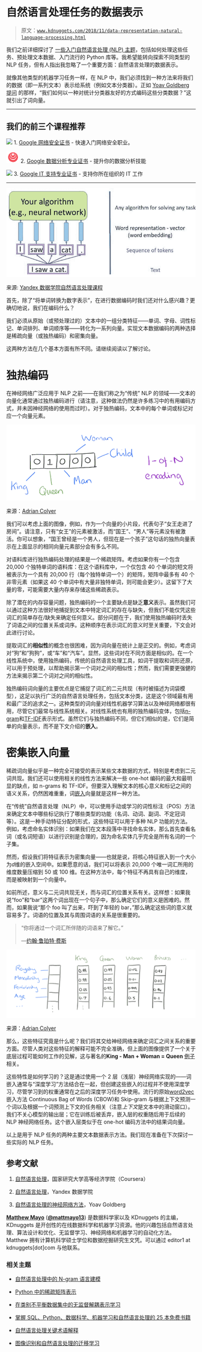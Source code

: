 # 自然语言处理任务的数据表示

> 原文：[`www.kdnuggets.com/2018/11/data-representation-natural-language-processing.html`](https://www.kdnuggets.com/2018/11/data-representation-natural-language-processing.html)

我们之前详细探讨了 [一些入门自然语言处理 (NLP) 主题](https://www.kdnuggets.com/2022/10/abcs-nlp-a-to-z.html)，包括如何处理这些任务、预处理文本数据、入门流行的 Python 库等。我希望能转向探索不同类型的 NLP 任务，但有人指出我忽略了一个重要方面：自然语言处理的数据表示。

就像其他类型的机器学习任务一样，在 NLP 中，我们必须找到一种方法来将我们的数据（即一系列文本）表示给系统（例如文本分类器）。正如 [Yoav Goldberg 提问](https://www.morganclaypool.com/doi/abs/10.2200/S00762ED1V01Y201703HLT037) 的那样，“我们如何以一种对统计分类器友好的方式编码这些分类数据？”这就引出了词向量。

* * *

## 我们的前三个课程推荐

![](img/0244c01ba9267c002ef39d4907e0b8fb.png) 1\. [Google 网络安全证书](https://www.kdnuggets.com/google-cybersecurity) - 快速入门网络安全职业。

![](img/e225c49c3c91745821c8c0368bf04711.png) 2\. [Google 数据分析专业证书](https://www.kdnuggets.com/google-data-analytics) - 提升你的数据分析技能

![](img/0244c01ba9267c002ef39d4907e0b8fb.png) 3\. [Google IT 支持专业证书](https://www.kdnuggets.com/google-itsupport) - 支持你所在组织的 IT 工作

* * *

![](img/c359d9fe852c8a85ae94056cbab5ecb2.png)

来源: [Yandex 数据学院自然语言处理课程](https://github.com/yandexdataschool/nlp_course/)

首先，除了“将单词转换为数字表示”，在进行数据编码时我们还对什么感兴趣？更确切地说，我们在编码什么？

我们必须从原始（或预处理过的）文本中的一组分类特征——单词、字母、词性标记、单词排列、单词顺序等——转化为一系列向量。实现文本数据编码的两种选择是稀疏向量（或独热编码）和密集向量。

这两种方法在几个基本方面有所不同。请继续阅读以了解讨论。

# 独热编码

在神经网络广泛应用于 NLP 之前——在我们称之为“传统” NLP 的领域——文本的向量化通常通过独热编码进行（请注意，这种做法仍然是许多练习中的有用编码方式，并未因神经网络的使用而过时）。对于独热编码，文本中的每个单词或标记对应一个向量元素。

![Image](img/5ef1df6b072c42628ebebb1bed002594.png)

来源：[Adrian Colyer](https://blog.acolyer.org/2016/04/21/the-amazing-power-of-word-vectors/)

我们可以考虑上面的图像，例如，作为一个向量的小片段，代表句子“女王走进了房间”。请注意，只有“女王”的元素被激活，而“国王”、“男人”等元素没有被激活。你可以想象，“国王曾经是一个男人，但现在是一个孩子”这句话的独热向量表示在上面显示的相同向量元素部分会有多么不同。

对语料库进行独热编码处理的结果是一个稀疏矩阵。考虑如果你有一个包含 20,000 个独特单词的语料库：在这个语料库中，一个仅包含 40 个单词的短文将被表示为一个具有 20,000 行（每个独特单词一个）的矩阵，矩阵中最多有 40 个非零元素（如果这 40 个单词中有大量非独特单词，则可能会更少）。这留下了大量的零，可能需要大量内存来存储这些稀疏表示。

除了潜在的内存容量问题，独热编码的一个主要缺点是缺乏**意义**表示。虽然我们可以通过这种方法很好地捕捉到文本中特定词汇的存在与缺失，但我们不能仅凭这些词汇的简单存在/缺失来确定任何意义。部分问题在于，我们使用独热编码时丢失了词语之间的位置关系或词序。这种顺序在表示词汇的意义时至关重要，下文会对此进行讨论。

提取词汇的**相似性**的概念也很困难，因为词向量在统计上是正交的。例如，考虑词对“狗”和“狗狗”，或“车”和“汽车”。显然，这些词对在不同方面是相似的。在一个线性系统中，使用独热编码，传统的自然语言处理工具，如词干提取和词形还原，可以用于预处理，以帮助揭示第一个词对之间的相似性；然而，我们需要更强健的方法来揭示第二个词对之间的相似性。

独热编码词向量的主要优点是它捕捉了词汇的二元共现（有时被描述为词袋模型），这足以执行广泛的自然语言处理任务，包括文本分类，这是这个领域最有用和最广泛的追求之一。这种类型的词向量对线性机器学习算法以及神经网络都很有用，尽管它们最常与线性系统相关。对线性系统也有用的独热编码变体，包括[n-gram](https://en.wikipedia.org/wiki/N-gram)和[TF-IDF](https://en.wikipedia.org/wiki/Tf%E2%80%93idf)表示形式。虽然它们与独热编码不同，但它们相似的是，它们是简单的向量表示，而不是下文介绍的**嵌入**。

# 密集嵌入向量

稀疏词向量似乎是一种完全可接受的表示某些文本数据的方式，特别是考虑到二元词共现。我们还可以使用相关的线性方法来解决一些 one-hot 编码的最大和最明显的缺点，如 n-grams 和 TF-IDF。但要深入理解文本的核心意义和标记之间的语义关系，仍然困难重重，词[嵌入](https://en.wikipedia.org/wiki/Embedding)向量就是这样一种方法。

在“传统”自然语言处理（NLP）中，可以使用手动或学习的词性标注（POS）方法来确定文本中哪些标记执行了哪些类型的功能（名词、动词、副词、不定冠词等）。这是一种手动特征分配的形式，这些特征可以用于多种 NLP 功能的方法。例如，考虑命名实体识别：如果我们在文本段落中寻找命名实体，那么首先查看名词（或名词短语）以进行识别是合理的，因为命名实体几乎完全是所有名词的一个子集。

然而，假设我们将特征表示为密集向量——也就是说，将核心特征嵌入到一个大小为*d*维的嵌入空间中。如果愿意的话，我们可以将表示 20,000 个唯一词汇所用的维度数量压缩到 50 或 100 维。在这种方法中，每个特征不再具有自己的维度，而是被映射到一个向量中。

如前所述，意义与二元词共现无关，而与词汇的位置关系有关。这样想：如果我说“foo”和“bar”这两个词出现在一个句子中，那么确定它们的意义是困难的。然而，如果我说“那个 foo 叫了出来，吓到了年轻的 bar，”那么确定这些词的意义就容易多了。词语的位置及其与周围词语的关系是很重要的。

> “你将通过一个词汇所伴随的词语来了解它。”
> 
> —[约翰·鲁珀特·费斯](https://en.wikipedia.org/wiki/John_Rupert_Firth)

![图像](img/8913c8af571d99ba5f4f14898a5f3a8e.png)

来源：[Adrian Colyer](https://blog.acolyer.org/2016/04/21/the-amazing-power-of-word-vectors/)

那么，这些特征究竟是什么呢？我们将其交给神经网络来确定词汇之间关系的重要方面。尽管人类对这些特征的解释可能不完全准确，但上面的图像提供了一个关于底层过程可能如何工作的见解，这与著名的**King - Man + Woman = Queen** [例子](https://www.technologyreview.com/s/541356/king-man-woman-queen-the-marvelous-mathematics-of-computational-linguistics/)相关。

这些特性是如何学习的？这是通过使用一个 2 层（浅层）神经网络实现的——词嵌入通常与“深度学习”方法结合在一起，但创建这些嵌入的过程并不使用深度学习，尽管学习到的权重通常在之后的深度学习任务中使用。流行的原始[word2vec](https://en.wikipedia.org/wiki/Word2vec)嵌入方法 Continuous Bag of Words (CBOW)和 Skip-gram 与根据上下文预测一个词以及根据一个词预测上下文的任务相关（注意*上下文*是文本中的滑动窗口）。我们不关心模型的输出层；它在训练后被丢弃，嵌入层的权重随后用于后续的 NLP 神经网络任务。这个嵌入层类似于在 one-hot 编码方法中的结果词向量。

以上是用于 NLP 任务的两种主要文本数据表示方法。我们现在准备在下次探讨一些实际的 NLP 任务。

## 参考文献

1.  [自然语言处理](https://www.coursera.org/learn/language-processing)，国家研究大学高等经济学院（Coursera）

1.  [自然语言处理](https://github.com/yandexdataschool/nlp_course/)，Yandex 数据学院

1.  [自然语言处理的神经网络方法](https://www.morganclaypool.com/doi/abs/10.2200/S00762ED1V01Y201703HLT037)，Yoav Goldberg

**[Matthew Mayo](https://www.linkedin.com/in/mattmayo13/)** ([**@mattmayo13**](https://twitter.com/mattmayo13)) 是数据科学家以及 KDnuggets 的主编，KDnuggets 是开创性的在线数据科学和机器学习资源。他的兴趣包括自然语言处理、算法设计和优化、无监督学习、神经网络和机器学习的自动化方法。Matthew 拥有计算机科学硕士学位和数据挖掘研究生文凭。可以通过 editor1 at kdnuggets[dot]com 与他联系。

### 相关主题

+   [自然语言处理中的 N-gram 语言建模](https://www.kdnuggets.com/2022/06/ngram-language-modeling-natural-language-processing.html)

+   [Python 中的稀疏矩阵表示](https://www.kdnuggets.com/2020/05/sparse-matrix-representation-python.html)

+   [在类别不平衡数据集中的无监督解耦表示学习](https://www.kdnuggets.com/2023/01/unsupervised-disentangled-representation-learning-class-imbalanced-dataset-elastic-infogan.html)

+   [掌握 SQL、Python、数据科学、机器学习和自然语言处理的 25 本免费书籍](https://www.kdnuggets.com/25-free-books-to-master-sql-python-data-science-machine-learning-and-natural-language-processing)

+   [自然语言处理关键术语解释](https://www.kdnuggets.com/2017/02/natural-language-processing-key-terms-explained.html)

+   [图像识别和自然语言处理的迁移学习](https://www.kdnuggets.com/2022/01/transfer-learning-image-recognition-natural-language-processing.html)
